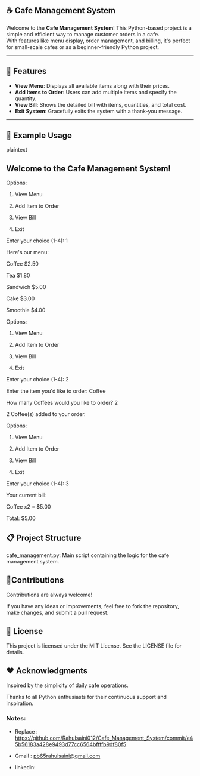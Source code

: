 ## ☕ Cafe Management System

Welcome to the **Cafe Management System**! This Python-based project is a simple and efficient way to manage customer orders in a cafe.  
With features like menu display, order management, and billing, it's perfect for small-scale cafes or as a beginner-friendly Python project.

---

## 🎯 Features

- **View Menu**: Displays all available items along with their prices.
- **Add Items to Order**: Users can add multiple items and specify the quantity.
- **View Bill**: Shows the detailed bill with items, quantities, and total cost.
- **Exit System**: Gracefully exits the system with a thank-you message.

---

## 📖 Example Usage
plaintext

Welcome to the Cafe Management System!
---------------------------------------


Options:

1. View Menu

2. Add Item to Order

3. View Bill

4. Exit

Enter your choice (1-4): 1




Here's our menu:

Coffee          $2.50

Tea             $1.80

Sandwich        $5.00

Cake            $3.00

Smoothie        $4.00





Options:

1. View Menu

2. Add Item to Order

3. View Bill

4. Exit

Enter your choice (1-4): 2





Enter the item you'd like to order: Coffee

How many Coffees would you like to order? 2

2 Coffee(s) added to your order.



Options:

1. View Menu

2. Add Item to Order

3. View Bill

4. Exit

Enter your choice (1-4): 3




Your current bill:

Coffee          x2 = $5.00



Total: $5.00

## 📋 Project Structure

cafe_management.py: Main script containing the logic for the cafe management system.

## 🤝Contributions

Contributions are always welcome!

If you have any ideas or improvements, feel free to fork the repository, make changes, and submit a pull request.

## 📜 License

This project is licensed under the MIT License. See the LICENSE file for details.

## ❤️ Acknowledgments

Inspired by the simplicity of daily cafe operations.

Thanks to all Python enthusiasts for their continuous support and inspiration.


### Notes:

- Replace : https://github.com/Rahulsaini012/Cafe_Management_System/commit/e45b56183a428e9493d77cc6564bffffb9df80f5

- Gmail : pb65rahulsaini@gmail.com

- linkedin: 





